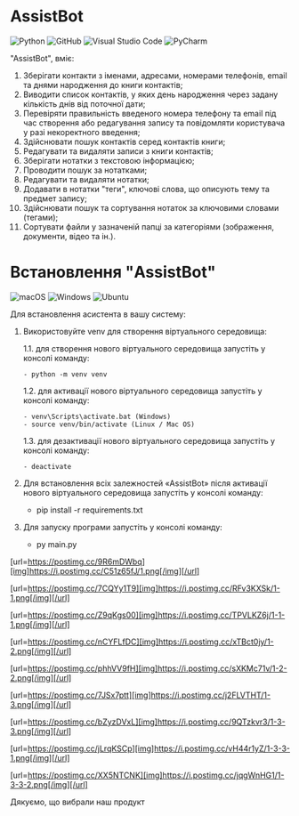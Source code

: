 # AssistBot
![Python](https://img.shields.io/badge/python-3670A0?style=for-the-badge&logo=python&logoColor=ffdd54)
![GitHub](https://img.shields.io/badge/github-%23121011.svg?style=for-the-badge&logo=github&logoColor=white)
![Visual Studio Code](https://img.shields.io/badge/Visual%20Studio%20Code-0078d7.svg?style=for-the-badge&logo=visual-studio-code&logoColor=white)
![PyCharm](https://img.shields.io/badge/pycharm-143?style=for-the-badge&logo=pycharm&logoColor=black&color=black&labelColor=green)

"AssistBot", вміє:

1. Зберігати контакти з іменами, адресами, номерами телефонів, email та днями народження до книги контактів;
2. Виводити список контактів, у яких день народження через задану кількість днів від поточної дати;
3. Перевіряти правильність введеного номера телефону та email під час створення або редагування запису та повідомляти користувача у разі некоректного введення;
4. Здійснювати пошук контактів серед контактів книги;
5. Редагувати та видаляти записи з книги контактів;
6. Зберігати нотатки з текстовою інформацією;
7. Проводити пошук за нотатками;
8. Редагувати та видаляти нотатки;
9. Додавати в нотатки "теги", ключові слова, що описують тему та предмет запису;
10. Здійснювати пошук та сортування нотаток за ключовими словами (тегами);
11. Сортувати файли у зазначеній папці за категоріями (зображення, документи, відео та ін.).



# Встановлення "AssistBot"

![macOS](https://img.shields.io/badge/mac%20os-000000?style=for-the-badge&logo=macos&logoColor=F0F0F0)
![Windows](https://img.shields.io/badge/Windows-0078D6?style=for-the-badge&logo=windows&logoColor=white)
![Ubuntu](https://img.shields.io/badge/Ubuntu-E95420?style=for-the-badge&logo=ubuntu&logoColor=white)

Для встановлення асистента в вашу систему:

1.  Використовуйте venv для створення віртуального середовища:

    1.1. для створення нового віртуального середовища запустіть у консолі команду:

        - python -m venv venv

    1.2. для активації нового віртуального середовища запустіть у консолі команду:

        - venv\Scripts\activate.bat (Windows)
        - source venv/bin/activate (Linux / Mac OS)

    1.3. для дезактивації нового віртуального середовища запустіть у консолі команду:

        - deactivate

2.  Для встановлення всіх залежностей «AssistBot» після активації нового віртуального середовища запустіть у консолі команду:

    -   pip install -r requirements.txt

3.  Для запуску програми запустіть у консолі команду:

    -   py main.py

[url=https://postimg.cc/9R6mDWbq][img]https://i.postimg.cc/C51z65fJ/1.png[/img][/url]

[url=https://postimg.cc/7CQYy1T9][img]https://i.postimg.cc/RFv3KXSk/1-1.png[/img][/url]

[url=https://postimg.cc/Z9qKgs00][img]https://i.postimg.cc/TPVLKZ6j/1-1-1.png[/img][/url]

[url=https://postimg.cc/nCYFLfDC][img]https://i.postimg.cc/xTBct0jy/1-2.png[/img][/url]

[url=https://postimg.cc/phhVV9fH][img]https://i.postimg.cc/sXKMc71v/1-2-2.png[/img][/url]

[url=https://postimg.cc/7JSx7ptt][img]https://i.postimg.cc/j2FLVTHT/1-3.png[/img][/url]

[url=https://postimg.cc/bZyzDVxL][img]https://i.postimg.cc/9QTzkvr3/1-3-3.png[/img][/url]

[url=https://postimg.cc/jLrqKSCp][img]https://i.postimg.cc/vH44r1yZ/1-3-3-1.png[/img][/url]

[url=https://postimg.cc/XX5NTCNK][img]https://i.postimg.cc/jqgWnHG1/1-3-3-2.png[/img][/url]


  
Дякуємо, що вибрали наш продукт

